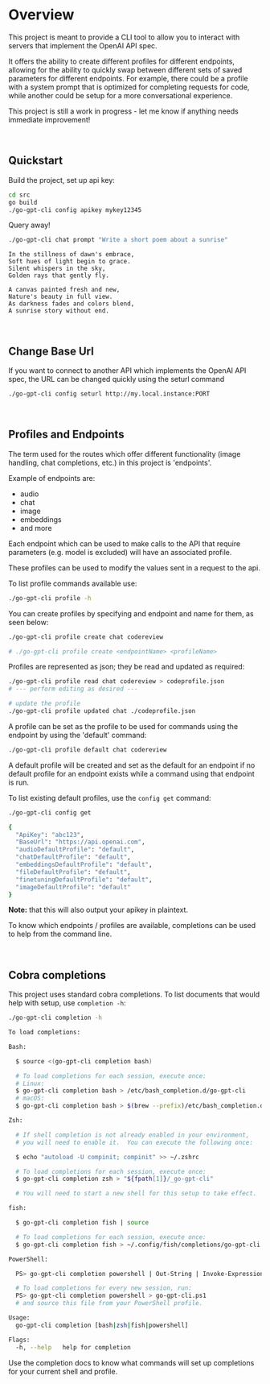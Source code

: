 # Overview

This project is meant to provide a CLI tool to allow you to interact with servers that implement the OpenAI API spec.

It offers the ability to create different profiles for different endpoints, allowing for the ability to quickly swap between different sets of saved parameters for different endpoints. For example, there could be a profile with a system prompt that is optimized for completing requests for code, while another could be setup for a more conversational experience.

This project is still a work in progress - let me know if anything needs immediate improvement!


<br/>

## Quickstart

Build the project, set up api key:

``` bash
cd src
go build
./go-gpt-cli config apikey mykey12345
```

Query away!

``` bash
./go-gpt-cli chat prompt "Write a short poem about a sunrise"
```
```
In the stillness of dawn's embrace,
Soft hues of light begin to grace.
Silent whispers in the sky,
Golden rays that gently fly.

A canvas painted fresh and new,
Nature's beauty in full view.
As darkness fades and colors blend,
A sunrise story without end.
```

<br/>

## Change Base Url  

If you want to connect to another API which implements the OpenAI API spec, the URL can be changed quickly using the seturl command

``` bash
./go-gpt-cli config seturl http://my.local.instance:PORT
```

<br/>

## Profiles and Endpoints

The term used for the routes which offer different functionality (image handling, chat completions, etc.) in this project is 'endpoints'.

Example of endpoints are:

- audio
- chat
- image
- embeddings
- and more

Each endpoint which can be used to make calls to the API that require parameters (e.g. model is excluded) will have an associated profile.

These profiles can be used to modify the values sent in a request to the api.

To list profile commands available use:

``` bash
./go-gpt-cli profile -h
```

You can create profiles by specifying and endpoint and name for them, as seen below:

``` bash
./go-gpt-cli profile create chat codereview

# ./go-gpt-cli profile create <endpointName> <profileName>
```

Profiles are represented as json; they be read and updated as required:

``` bash
./go-gpt-cli profile read chat codereview > codeprofile.json
# --- perform editing as desired ---

# update the profile
./go-gpt-cli profile updated chat ./codeprofile.json
```

A profile can be set as the profile to be used for commands using the endpoint by using the 'default' command:

``` bash
./go-gpt-cli profile default chat codereview
```

A default profile will be created and set as the default for an endpoint if no default profile for an endpoint exists while a command using that endpoint is run.

To list existing default profiles, use the ```config get``` command:

``` bash
./go-gpt-cli config get

{
  "ApiKey": "abc123",
  "BaseUrl": "https://api.openai.com",
  "audioDefaultProfile": "default",
  "chatDefaultProfile": "default",
  "embeddingsDefaultProfile": "default",
  "fileDefaultProfile": "default",
  "finetuningDefaultProfile": "default",
  "imageDefaultProfile": "default"
}
```

**Note:** that this will also output your apikey in plaintext.

To know which endpoints / profiles are available, completions can be used to help from the command line.

<br/>

## Cobra completions

This project uses standard cobra completions. To list documents that would help with setup, use ```completion -h```:

``` bash
./go-gpt-cli completion -h

To load completions:

Bash:

  $ source <(go-gpt-cli completion bash)

  # To load completions for each session, execute once:
  # Linux:
  $ go-gpt-cli completion bash > /etc/bash_completion.d/go-gpt-cli
  # macOS:
  $ go-gpt-cli completion bash > $(brew --prefix)/etc/bash_completion.d/go-gpt-cli

Zsh:

  # If shell completion is not already enabled in your environment,
  # you will need to enable it.  You can execute the following once:

  $ echo "autoload -U compinit; compinit" >> ~/.zshrc

  # To load completions for each session, execute once:
  $ go-gpt-cli completion zsh > "${fpath[1]}/_go-gpt-cli"

  # You will need to start a new shell for this setup to take effect.

fish:

  $ go-gpt-cli completion fish | source

  # To load completions for each session, execute once:
  $ go-gpt-cli completion fish > ~/.config/fish/completions/go-gpt-cli.fish

PowerShell:

  PS> go-gpt-cli completion powershell | Out-String | Invoke-Expression

  # To load completions for every new session, run:
  PS> go-gpt-cli completion powershell > go-gpt-cli.ps1
  # and source this file from your PowerShell profile.

Usage:
  go-gpt-cli completion [bash|zsh|fish|powershell]

Flags:
  -h, --help   help for completion
```

Use the completion docs to know what commands will set up completions for your current shell and profile.




